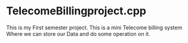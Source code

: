 # TelecomeBillingproject.cpp
This is my First semester project. This is a mini Telecome billing system Where we can store our Data and do some operation on it.
